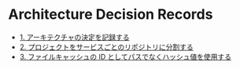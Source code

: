 # Architecture Decision Records

* [1. アーキテクチャの決定を記録する](0001-record-architecture-decisions.md)
* [2. プロジェクトをサービスごとのリポジトリに分割する](0002-split-project-into-repositories-each-service.md)
* [3. ファイルキャッシュの ID としてパスでなくハッシュ値を使用する](0003-use-object-hash-as-file-cache-id-instead-of-path.md)
